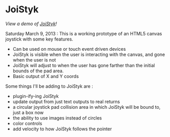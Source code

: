 JoiStyk
=======

*View a demo of [JoiStyk](http://projects.jaysonpotter.com)!*

Saturday March 9, 2013 : 
This is a working prototype of an HTML5 canvas joystick with some key features. 
* Can be used on mouse or touch event driven devices
* JoiStyk is visible when the user is interacting with the canvas, and gone when the user is not
* JoiStyk will adjust to when the user has gone farther than the initial bounds of the pad area.
* Basic output of X and Y coords

Some things I'll be adding to JoiStyk are : 
* plugin-ify-ing JoiStyk
* update output from just text outputs to real returns
* a circular joystick pad collision area in which JoiStyk will be bound to, just a box now
* the ability to use images instead of circles
* color controls
* add velocity to how JoiStyk follows the pointer
